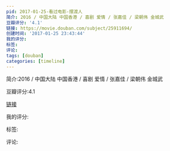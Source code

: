 ```yaml
---
pid: 2017-01-25-看过电影-摆渡人
简介: 2016 / 中国大陆 中国香港 / 喜剧 爱情 / 张嘉佳 / 梁朝伟 金城武
豆瓣评分: '4.1'
链接: https://movie.douban.com/subject/25911694/
创建时间: '2017-01-25 23:43:44'
我的评分:
标签:
评论:
tags: [douban]
categories: [timeline]
---
```

简介:2016 / 中国大陆 中国香港 / 喜剧 爱情 / 张嘉佳 / 梁朝伟 金城武

豆瓣评分:4.1

[链接](https://movie.douban.com/subject/25911694/)

我的评分:

标签:

评论:

